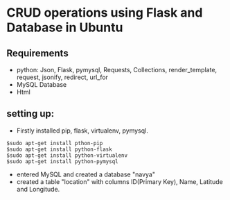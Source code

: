 # CRUD operations using Flask and Database in Ubuntu
## Requirements

- python: Json, Flask, pymysql, Requests, Collections, render_template, request, jsonify, redirect, url_for
- MySQL Database
- Html


## setting up:
- Firstly installed pip, flask, virtualenv, pymysql.
```
$sudo apt-get install pthon-pip
$sudo apt-get install python-flask
$sudo apt-get install python-virtualenv
$sudo apt-get install python-pymysql
```
- entered MySQL and created a database "navya" 
- created a table "location" with columns ID(Primary Key), Name, Latitude and Longitude.
